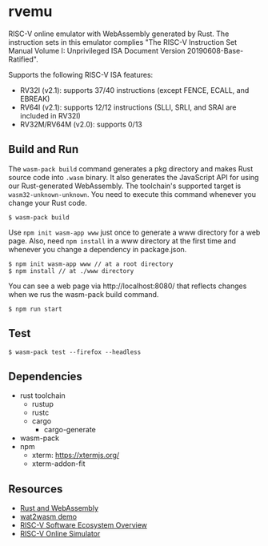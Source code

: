 # rvemu
RISC-V online emulator with WebAssembly generated by Rust. The instruction sets in this emulator complies "The RISC-V Instruction Set Manual Volume I: Unprivileged ISA Document Version 20190608-Base-Ratified".

Supports the following RISC-V ISA features:
- RV32I (v2.1): supports 37/40 instructions (except FENCE, ECALL, and EBREAK)
- RV64I (v2.1): supports 12/12 instructions (SLLI, SRLI, and SRAI are included in RV32I)
- RV32M/RV64M (v2.0): supports 0/13

## Build and Run
The `wasm-pack build` command generates a pkg directory and makes Rust source code into `.wasm` binary. It also generates the JavaScript API for using our Rust-generated WebAssembly. The toolchain's supported target is `wasm32-unknown-unknown`.
You need to execute this command whenever you change your Rust code.
```
$ wasm-pack build
```

Use `npm init wasm-app www` just once to generate a www directory for a web page. Also, need `npm install` in a www directory at the first time and whenever you change a dependency in package.json.
```
$ npm init wasm-app www // at a root directory
$ npm install // at ./www directory
```

You can see a web page via http://localhost:8080/ that reflects changes when we rus the wasm-pack build command.
```
$ npm run start
```

## Test
```
$ wasm-pack test --firefox --headless
```

## Dependencies
- rust toolchain
  - rustup
  - rustc
  - cargo
    - cargo-generate
- wasm-pack
- npm
  - xterm: https://xtermjs.org/
  - xterm-addon-fit

## Resources
- [Rust and WebAssembly](https://rustwasm.github.io/docs/book/introduction.html)
- [wat2wasm demo](https://webassembly.github.io/wabt/demo/wat2wasm/)
- [RISC-V Software Ecosystem Overview](https://riscv.org/software-status/)
- [RISC-V Online Simulator](https://www.kvakil.me/venus/)
